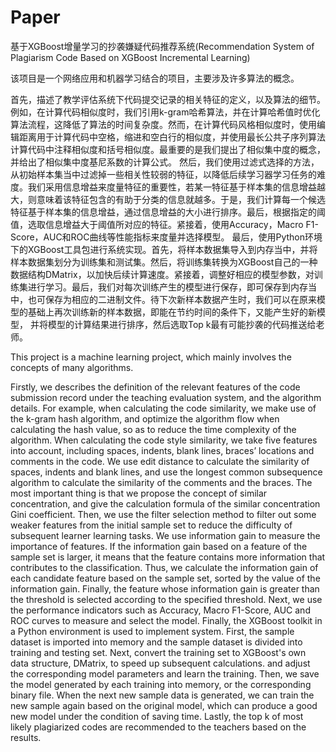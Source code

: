 # Paper
基于XGBoost增量学习的抄袭嫌疑代码推荐系统(Recommendation System of Plagiarism Code Based on XGBoost Incremental Learning)

该项目是一个网络应用和机器学习结合的项目，主要涉及许多算法的概念。

首先，描述了教学评估系统下代码提交记录的相关特征的定义，以及算法的细节。例如，在计算代码相似度时，我们引用k-gram哈希算法，并在计算哈希值时优化算法流程，这降低了算法的时间复杂度。然而，在计算代码风格相似度时，使用编辑距离用于计算代码中空格，缩进和空白行的相似度，并使用最长公共子序列算法计算代码中注释相似度和括号相似度。最重要的是我们提出了相似集中度的概念，并给出了相似集中度基尼系数的计算公式。
然后，我们使用过滤式选择的方法，从初始样本集当中过滤掉一些相关性较弱的特征，以降低后续学习器学习任务的难度。我们采用信息增益来度量特征的重要性，若某一特征基于样本集的信息增益越大，则意味着该特征包含的有助于分类的信息就越多。于是，我们计算每一个候选特征基于样本集的信息增益，通过信息增益的大小进行排序。最后，根据指定的阈值，选取信息增益大于阈值所对应的特征。紧接着，使用Accuracy，Macro F1-Score，AUC和ROC曲线等性能指标来度量并选择模型。
最后，使用Python环境下的XGBoost工具包进行系统实现。首先，将样本数据集导入到内存当中，并将样本数据集划分为训练集和测试集。然后，将训练集转换为XGBoost自己的一种数据结构DMatrix，以加快后续计算速度。紧接着，调整好相应的模型参数，对训练集进行学习。最后，我们对每次训练产生的模型进行保存，即可保存到内存当中，也可保存为相应的二进制文件。待下次新样本数据产生时，我们可以在原来模型的基础上再次训练新的样本数据，即能在节约时间的条件下，又能产生好的新模型， 并将模型的计算结果进行排序，然后选取Top k最有可能抄袭的代码推送给老师。

This project is a machine learning project, which mainly involves the concepts of many algorithms.

Firstly, we describes the definition of the relevant features of the code submission record under the teaching evaluation system, and the algorithm details. For example, when calculating the code similarity, we make use of the k-gram hash algorithm, and optimize the algorithm flow when calculating the hash value, so as to reduce the time complexity of the algorithm. When calculating the code style similarity, we take five features into account, including spaces, indents, blank lines, braces’ locations and comments in the code. We use edit distance to calculate the similarity of spaces, indents and blank lines, and use the longest common subsequence algorithm to calculate the similarity of the comments and the braces. The most important thing is that we propose the concept of similar concentration, and give the calculation formula of the similar concentration Gini coefficient.
Then, we use the filter selection method to filter out some weaker features from the initial sample set to reduce the difficulty of subsequent learner learning tasks. We use information gain to measure the importance of features. If the information gain based on a feature of the sample set is larger, it means that the feature contains more information that contributes to the classification. Thus, we calculate the information gain of each candidate feature based on the sample set, sorted by the value of the information gain. Finally, the feature whose information gain is greater than the threshold is selected according to the specified threshold. Next, we use the performance indicators such as Accuracy, Macro F1-Score, AUC and ROC curves to measure and select the model.
Finally, the XGBoost toolkit in a Python environment is used to implement system. First, the sample dataset is imported into memory and the sample dataset is divided into training and testing set. Next, convert the training set to XGBoost's own data structure, DMatrix, to speed up subsequent calculations. and adjust the corresponding model parameters and learn the training. Then, we save the model generated by each training into memory, or the corresponding binary file. When the next new sample data is generated, we can train the new sample again based on the original model, which can produce a good new model under the condition of saving time. Lastly, the top k of most likely plagiarized codes are recommended to the teachers based on the results.
 
